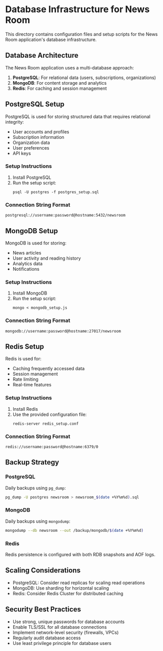 # Database Infrastructure for News Room

This directory contains configuration files and setup scripts for the News Room application's database infrastructure.

## Database Architecture

The News Room application uses a multi-database approach:

1. **PostgreSQL**: For relational data (users, subscriptions, organizations)
2. **MongoDB**: For content storage and analytics
3. **Redis**: For caching and session management

## PostgreSQL Setup

PostgreSQL is used for storing structured data that requires relational integrity:

- User accounts and profiles
- Subscription information
- Organization data
- User preferences
- API keys

### Setup Instructions

1. Install PostgreSQL
2. Run the setup script:
   ```
   psql -U postgres -f postgres_setup.sql
   ```

### Connection String Format

```
postgresql://username:password@hostname:5432/newsroom
```

## MongoDB Setup

MongoDB is used for storing:

- News articles
- User activity and reading history
- Analytics data
- Notifications

### Setup Instructions

1. Install MongoDB
2. Run the setup script:
   ```
   mongo < mongodb_setup.js
   ```

### Connection String Format

```
mongodb://username:password@hostname:27017/newsroom
```

## Redis Setup

Redis is used for:

- Caching frequently accessed data
- Session management
- Rate limiting
- Real-time features

### Setup Instructions

1. Install Redis
2. Use the provided configuration file:
   ```
   redis-server redis_setup.conf
   ```

### Connection String Format

```
redis://username:password@hostname:6379/0
```

## Backup Strategy

### PostgreSQL

Daily backups using `pg_dump`:

```bash
pg_dump -U postgres newsroom > newsroom_$(date +%Y%m%d).sql
```

### MongoDB

Daily backups using `mongodump`:

```bash
mongodump --db newsroom --out /backup/mongodb/$(date +%Y%m%d)
```

### Redis

Redis persistence is configured with both RDB snapshots and AOF logs.

## Scaling Considerations

- PostgreSQL: Consider read replicas for scaling read operations
- MongoDB: Use sharding for horizontal scaling
- Redis: Consider Redis Cluster for distributed caching

## Security Best Practices

- Use strong, unique passwords for database accounts
- Enable TLS/SSL for all database connections
- Implement network-level security (firewalls, VPCs)
- Regularly audit database access
- Use least privilege principle for database users

